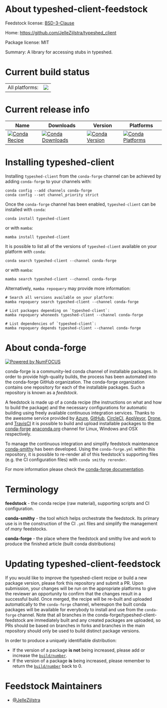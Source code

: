 About typeshed-client-feedstock
===============================

Feedstock license: [BSD-3-Clause](https://github.com/conda-forge/typeshed-client-feedstock/blob/main/LICENSE.txt)

Home: https://github.com/JelleZijlstra/typeshed_client

Package license: MIT

Summary: A library for accessing stubs in typeshed.

Current build status
====================


<table><tr><td>All platforms:</td>
    <td>
      <a href="https://dev.azure.com/conda-forge/feedstock-builds/_build/latest?definitionId=20574&branchName=main">
        <img src="https://dev.azure.com/conda-forge/feedstock-builds/_apis/build/status/typeshed-client-feedstock?branchName=main">
      </a>
    </td>
  </tr>
</table>

Current release info
====================

| Name | Downloads | Version | Platforms |
| --- | --- | --- | --- |
| [![Conda Recipe](https://img.shields.io/badge/recipe-typeshed--client-green.svg)](https://anaconda.org/conda-forge/typeshed-client) | [![Conda Downloads](https://img.shields.io/conda/dn/conda-forge/typeshed-client.svg)](https://anaconda.org/conda-forge/typeshed-client) | [![Conda Version](https://img.shields.io/conda/vn/conda-forge/typeshed-client.svg)](https://anaconda.org/conda-forge/typeshed-client) | [![Conda Platforms](https://img.shields.io/conda/pn/conda-forge/typeshed-client.svg)](https://anaconda.org/conda-forge/typeshed-client) |

Installing typeshed-client
==========================

Installing `typeshed-client` from the `conda-forge` channel can be achieved by adding `conda-forge` to your channels with:

```
conda config --add channels conda-forge
conda config --set channel_priority strict
```

Once the `conda-forge` channel has been enabled, `typeshed-client` can be installed with `conda`:

```
conda install typeshed-client
```

or with `mamba`:

```
mamba install typeshed-client
```

It is possible to list all of the versions of `typeshed-client` available on your platform with `conda`:

```
conda search typeshed-client --channel conda-forge
```

or with `mamba`:

```
mamba search typeshed-client --channel conda-forge
```

Alternatively, `mamba repoquery` may provide more information:

```
# Search all versions available on your platform:
mamba repoquery search typeshed-client --channel conda-forge

# List packages depending on `typeshed-client`:
mamba repoquery whoneeds typeshed-client --channel conda-forge

# List dependencies of `typeshed-client`:
mamba repoquery depends typeshed-client --channel conda-forge
```


About conda-forge
=================

[![Powered by
NumFOCUS](https://img.shields.io/badge/powered%20by-NumFOCUS-orange.svg?style=flat&colorA=E1523D&colorB=007D8A)](https://numfocus.org)

conda-forge is a community-led conda channel of installable packages.
In order to provide high-quality builds, the process has been automated into the
conda-forge GitHub organization. The conda-forge organization contains one repository
for each of the installable packages. Such a repository is known as a *feedstock*.

A feedstock is made up of a conda recipe (the instructions on what and how to build
the package) and the necessary configurations for automatic building using freely
available continuous integration services. Thanks to the awesome service provided by
[Azure](https://azure.microsoft.com/en-us/services/devops/), [GitHub](https://github.com/),
[CircleCI](https://circleci.com/), [AppVeyor](https://www.appveyor.com/),
[Drone](https://cloud.drone.io/welcome), and [TravisCI](https://travis-ci.com/)
it is possible to build and upload installable packages to the
[conda-forge](https://anaconda.org/conda-forge) [anaconda.org](https://anaconda.org/)
channel for Linux, Windows and OSX respectively.

To manage the continuous integration and simplify feedstock maintenance
[conda-smithy](https://github.com/conda-forge/conda-smithy) has been developed.
Using the ``conda-forge.yml`` within this repository, it is possible to re-render all of
this feedstock's supporting files (e.g. the CI configuration files) with ``conda smithy rerender``.

For more information please check the [conda-forge documentation](https://conda-forge.org/docs/).

Terminology
===========

**feedstock** - the conda recipe (raw material), supporting scripts and CI configuration.

**conda-smithy** - the tool which helps orchestrate the feedstock.
                   Its primary use is in the construction of the CI ``.yml`` files
                   and simplify the management of *many* feedstocks.

**conda-forge** - the place where the feedstock and smithy live and work to
                  produce the finished article (built conda distributions)


Updating typeshed-client-feedstock
==================================

If you would like to improve the typeshed-client recipe or build a new
package version, please fork this repository and submit a PR. Upon submission,
your changes will be run on the appropriate platforms to give the reviewer an
opportunity to confirm that the changes result in a successful build. Once
merged, the recipe will be re-built and uploaded automatically to the
`conda-forge` channel, whereupon the built conda packages will be available for
everybody to install and use from the `conda-forge` channel.
Note that all branches in the conda-forge/typeshed-client-feedstock are
immediately built and any created packages are uploaded, so PRs should be based
on branches in forks and branches in the main repository should only be used to
build distinct package versions.

In order to produce a uniquely identifiable distribution:
 * If the version of a package **is not** being increased, please add or increase
   the [``build/number``](https://docs.conda.io/projects/conda-build/en/latest/resources/define-metadata.html#build-number-and-string).
 * If the version of a package **is** being increased, please remember to return
   the [``build/number``](https://docs.conda.io/projects/conda-build/en/latest/resources/define-metadata.html#build-number-and-string)
   back to 0.

Feedstock Maintainers
=====================

* [@JelleZijlstra](https://github.com/JelleZijlstra/)

